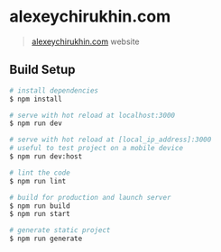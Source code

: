 # alexeychirukhin.com

> [alexeychirukhin.com](https://alexeychirukhin.com) website

## Build Setup

```bash
# install dependencies
$ npm install

# serve with hot reload at localhost:3000
$ npm run dev

# serve with hot reload at [local_ip_address]:3000
# useful to test project on a mobile device
$ npm run dev:host

# lint the code
$ npm run lint

# build for production and launch server
$ npm run build
$ npm run start

# generate static project
$ npm run generate
```

